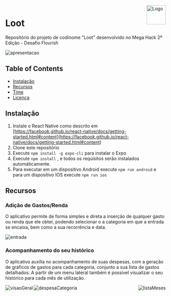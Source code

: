 
<img src="https://github.com/thiago9864/Capivara-Hackaton/blob/readme/images/logo.PNG" alt="Logo" title="Loot" align="right" height="60" />

# Loot

Repositório do projeto de codinome "Loot" desenvolvido no Mega Hack 2º Edição - Desafio Flourish

<img src="https://github.com/thiago9864/Capivara-Hackaton/blob/readme/images/apresentacao.gif" alt="apresentacao" title="inicio" align="center" />

## Table of Contents

- [Instalação](#installation)
- [Recursos](#features)
- [Time](#team)
- [Licença](#license)

## Instalação

1. Instale o React Native como descrito em [https://facebook.github.io/react-native/docs/getting-started.html#content](https://facebook.github.io/react-native/docs/getting-started.html#content)
2. Clone este repositório
3. Execute `npm install -g expo-cli` para instalar o Expo
4. Execute `npm install` , e todos os requisitos serão instalados automáticamente.
5. Para executar em um dispositivo Android execute `npm run android` e para um dispositivo IOS execute `npm run ios`

## Recursos

### Adição de Gastos/Renda

O aplicativo permite de forma simples e direta a inserção de qualquer gasto ou renda que ele obter, podendo selecionar o a categoria em que a entrada se encaixa, bem como a sua recorrência e data.

<img src="https://github.com/thiago9864/Capivara-Hackaton/blob/readme/images/entrada.png" alt="entrada" title="entrada" align="center" />

### Acompanhamento do seu histórico

O aplicativo auxilia no acompanhamento de suas despesas, com a geração de gráficos de gastos para cada categoria, conjunto a sua lista de gastos detalhados. A partir de um menu lateral também é possível visualizar o seu histórico para cada mês de utilização.

<img src="https://github.com/thiago9864/Capivara-Hackaton/blob/readme/images/visaoGeral.png" alt="visaoGeral" title="visaoGeral" align="left" />

<img src="https://github.com/thiago9864/Capivara-Hackaton/blob/readme/images/despesaCategoria.png" alt="despesaCategoria" title="despesaCategoria" align="center" />

<img src="https://github.com/thiago9864/Capivara-Hackaton/blob/readme/images/listaMeses.png" alt="listaMeses" title="listaMeses" align="right" />